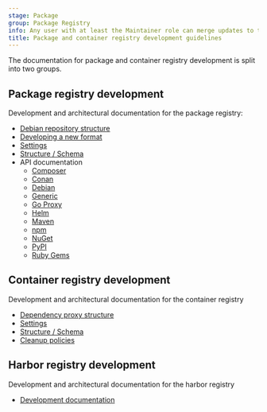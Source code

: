```yaml
---
stage: Package
group: Package Registry
info: Any user with at least the Maintainer role can merge updates to this content. For details, see https://docs.gitlab.com/ee/development/development_processes.html#development-guidelines-review.
title: Package and container registry development guidelines
---
```


The documentation for package and container registry development is split into two groups.

## Package registry development

Development and architectural documentation for the package registry:

- [Debian repository structure](debian_repository.md)
- [Developing a new format](new_format_development.md)
- [Settings](settings.md)
- [Structure / Schema](structure.md)
- API documentation
  - [Composer](../../api/packages/composer.md)
  - [Conan](../../api/packages/conan.md)
  - [Debian](../../api/packages/debian.md)
  - [Generic](../../user/packages/generic_packages/index.md)
  - [Go Proxy](../../api/packages/go_proxy.md)
  - [Helm](../../api/packages/helm.md)
  - [Maven](../../api/packages/maven.md)
  - [npm](../../api/packages/npm.md)
  - [NuGet](../../api/packages/nuget.md)
  - [PyPI](../../api/packages/pypi.md)
  - [Ruby Gems](../../api/packages/rubygems.md)

## Container registry development

Development and architectural documentation for the container registry

- [Dependency proxy structure](dependency_proxy.md)
- [Settings](settings.md)
- [Structure / Schema](structure.md)
- [Cleanup policies](cleanup_policies.md)

## Harbor registry development

Development and architectural documentation for the harbor registry

- [Development documentation](harbor_registry_development.md)
